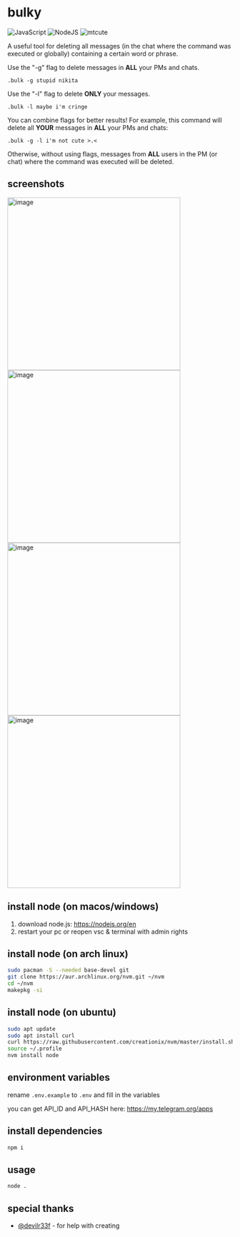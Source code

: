 # bulky

![JavaScript](https://img.shields.io/badge/javascript-%23323330.svg?style=for-the-badge&logo=javascript&logoColor=%23F7DF1E)
![NodeJS](https://img.shields.io/badge/node.js-6DA55F?style=for-the-badge&logo=node.js&logoColor=white)
![mtcute](https://img.shields.io/badge/mtcute-F69DDC?style=for-the-badge)

A useful tool for deleting all messages (in the chat where the command was executed or globally) containing a certain word or phrase.

Use the "-g" flag to delete messages in **ALL** your PMs and chats.
```
.bulk -g stupid nikita
```

Use the "-l" flag to delete **ONLY** your messages.
```
.bulk -l maybe i'm cringe
```

You can combine flags for better results! For example, this command will delete all **YOUR** messages in **ALL** your PMs and chats:
```
.bulk -g -l i'm not cute >.<
```

Otherwise, without using flags, messages from **ALL** users in the PM (or chat) where the command was executed will be deleted.

## screenshots
<img width="387" alt="image" src="https://bankai.kittyy.ru/yomu/bulky/flood.png"><br>
<img width="387" alt="image" src="https://bankai.kittyy.ru/yomu/bulky/bulk-1.png"><br>
<img width="387" alt="image" src="https://bankai.kittyy.ru/yomu/bulky/bulk-2.png"><br>
<img width="387" alt="image" src="https://bankai.kittyy.ru/yomu/bulky/kawaii.png">

## install node (on macos/windows)

1. download node.js: https://nodejs.org/en
2. restart your pc or reopen vsc & terminal with admin rights

## install node (on arch linux)

```bash
sudo pacman -S --needed base-devel git
git clone https://aur.archlinux.org/nvm.git ~/nvm
cd ~/nvm
makepkg -si
```

## install node (on ubuntu)

```bash
sudo apt update
sudo apt install curl
curl https://raw.githubusercontent.com/creationix/nvm/master/install.sh | bash
source ~/.profile
nvm install node
```

## environment variables

rename `.env.example` to `.env` and fill in the variables

you can get API_ID and API_HASH here: https://my.telegram.org/apps

## install dependencies

```bash
npm i
```

## usage

```bash
node .
```

## special thanks
- [@devilr33f](https://github.com/devilr33f) - for help with creating